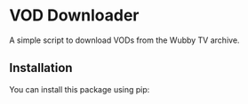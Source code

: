 # VOD Downloader

A simple script to download VODs from the Wubby TV archive.

## Installation

You can install this package using pip:

